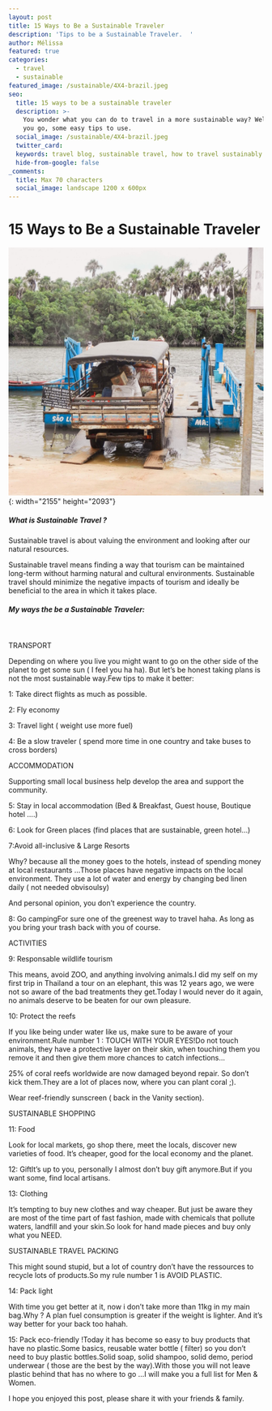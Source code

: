 ```yaml
---
layout: post
title: 15 Ways to Be a Sustainable Traveler
description: 'Tips to be a Sustainable Traveler.  '
author: Mélissa
featured: true
categories:
  - travel
  - sustainable
featured_image: /sustainable/4X4-brazil.jpeg
seo:
  title: 15 ways to be a sustainable traveler
  description: >-
    You wonder what you can do to travel in a more sustainable way? Well here
    you go, some easy tips to use. 
  social_image: /sustainable/4X4-brazil.jpeg
  twitter_card:
  keywords: travel blog, sustainable travel, how to travel sustainably
  hide-from-google: false
_comments:
  title: Max 70 characters
  social_image: landscape 1200 x 600px
---
```

# 15 Ways to Be a Sustainable Traveler

![](/sustainable/4X4-brazil.jpeg){: width="2155" height="2093"}

##### What is Sustainable Travel ?

Sustainable travel is about valuing the environment and looking after our natural resources.

Sustainable travel means finding a way that tourism can be maintained long-term without harming natural and cultural environments. Sustainable travel should minimize the negative impacts of tourism and ideally be beneficial to the area in which it takes place.

##### My ways the be a Sustainable Traveler:

&nbsp;

TRANSPORT

Depending on where you live you might want to go on the other side of the planet to get some sun ( I feel you ha ha). But let’s be honest taking plans is not the most sustainable way.Few tips to make it better:

1: Take direct flights as much as possible.

2: Fly economy

3: Travel light ( weight use more fuel)

4: Be a slow traveler ( spend more time in one country and take buses to cross borders)

ACCOMMODATION

Supporting small local business help develop the area and support the community.

5: Stay in local accommodation (Bed & Breakfast, Guest house, Boutique hotel ….)

6: Look for Green places (find places that are sustainable, green hotel…)

7:Avoid all-inclusive & Large Resorts

Why? because all the money goes to the hotels, instead of spending money at local restaurants …Those places have negative impacts on the local environment. They use a lot of water and energy by changing bed linen daily ( not needed obvisoulsy)

And personal opinion, you don’t experience the country.

8: Go campingFor sure one of the greenest way to travel haha. As long as you bring your trash back with you of course.

ACTIVITIES

9: Responsable wildlife tourism

This means, avoid ZOO, and anything involving animals.I did my self on my first trip in Thailand a tour on an elephant, this was 12 years ago, we were not so aware of the bad treatments they get.Today I would never do it again, no animals deserve to be beaten for our own pleasure.

10: Protect the reefs

If you like being under water like us, make sure to be aware of your environment.Rule number 1 : TOUCH WITH YOUR EYES\!Do not touch animals, they have a protective layer on their skin, when touching them you remove it and then give them more chances to catch infections…

25% of coral reefs worldwide are now damaged beyond repair. So don’t kick them.They are a lot of places now, where you can plant coral ;).

Wear reef-friendly sunscreen ( back in the Vanity section).

SUSTAINABLE SHOPPING

11: Food

Look for local markets, go shop there, meet the locals, discover new varieties of food. It’s cheaper, good for the local economy and the planet.

12: GiftIt’s up to you, personally I almost don’t buy gift anymore.But if you want some, find local artisans.

13: Clothing

It’s tempting to buy new clothes and way cheaper. But just be aware they are most of the time part of fast fashion, made with chemicals that pollute waters, landfill and your skin.So look for hand made pieces and buy only what you NEED.

SUSTAINABLE TRAVEL PACKING

This might sound stupid, but a lot of country don’t have the ressources to recycle lots of products.So my rule number 1 is AVOID PLASTIC.

14: Pack light

With time you get better at it, now i don’t take more than 11kg in my main bag.Why ? A plan fuel consumption is greater if the weight is lighter. And it’s way better for your back too hahah.

15: Pack eco-friendly \!Today it has become so easy to buy products that have no plastic.Some basics, reusable water bottle ( filter) so you don’t need to buy plastic bottles.Solid soap, solid shampoo, solid demo, period underwear ( those are the best by the way).With those you will not leave plastic behind that has no where to go …I will make you a full list for Men & Women.

I hope you enjoyed this post, please share it with your friends & family.

&nbsp;

&nbsp;